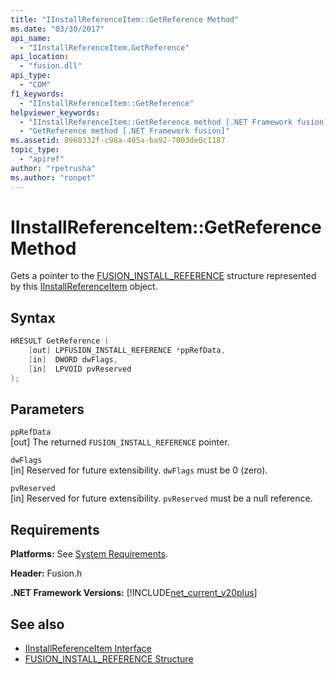 ```yaml
---
title: "IInstallReferenceItem::GetReference Method"
ms.date: "03/30/2017"
api_name: 
  - "IInstallReferenceItem.GetReference"
api_location: 
  - "fusion.dll"
api_type: 
  - "COM"
f1_keywords: 
  - "IInstallReferenceItem::GetReference"
helpviewer_keywords: 
  - "IInstallReferenceItem::GetReference method [.NET Framework fusion]"
  - "GetReference method [.NET Framework fusion]"
ms.assetid: 8960332f-c98a-405a-ba92-7003de0c1187
topic_type: 
  - "apiref"
author: "rpetrusha"
ms.author: "ronpet"
---
```

# IInstallReferenceItem::GetReference Method
Gets a pointer to the [FUSION_INSTALL_REFERENCE](../../../../docs/framework/unmanaged-api/fusion/fusion-install-reference-structure.md) structure represented by this [IInstallReferenceItem](../../../../docs/framework/unmanaged-api/fusion/iinstallreferenceitem-interface.md) object.  
  
## Syntax  
  
```cpp  
HRESULT GetReference (  
    [out] LPFUSION_INSTALL_REFERENCE *ppRefData,  
    [in]  DWORD dwFlags,  
    [in]  LPVOID pvReserved  
);  
```  
  
## Parameters  
 `ppRefData`  
 [out] The returned `FUSION_INSTALL_REFERENCE` pointer.  
  
 `dwFlags`  
 [in] Reserved for future extensibility. `dwFlags` must be 0 (zero).  
  
 `pvReserved`  
 [in] Reserved for future extensibility. `pvReserved` must be a null reference.  
  
## Requirements  
 **Platforms:** See [System Requirements](../../../../docs/framework/get-started/system-requirements.md).  
  
 **Header:** Fusion.h  
  
 **.NET Framework Versions:** [!INCLUDE[net_current_v20plus](../../../../includes/net-current-v20plus-md.md)]  
  
## See also

- [IInstallReferenceItem Interface](../../../../docs/framework/unmanaged-api/fusion/iinstallreferenceitem-interface.md)
- [FUSION_INSTALL_REFERENCE Structure](../../../../docs/framework/unmanaged-api/fusion/fusion-install-reference-structure.md)
